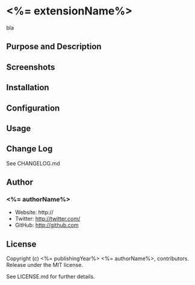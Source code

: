 # <%= extensionName%>
bla

## Purpose and Description

## Screenshots

## Installation

## Configuration

## Usage

## Change Log

See CHANGELOG.md

## Author
### <%= authorName%>
* Website: http://
* Twitter: http://twitter.com/
* GitHub: http://github.com

## License
Copyright (c) <%= publishingYear%> <%= authorName%>, contributors.
Release under the MIT license.

See LICENSE.md for further details.
